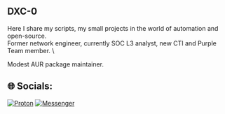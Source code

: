## DXC-0

Here I share my scripts, my small projects in the world of automation and open-source. \
Former network engineer, currently SOC L3 analyst, new CTI and Purple Team member.  \

Modest AUR package maintainer.

## 🌐 Socials:

[![Proton](https://img.shields.io/badge/ProtonMail-8B89CC?style=for-the-badge&logo=protonmail&logoColor=white)](mailto:thecyberarcher@protonmail.ch)
[![Messenger](https://img.shields.io/badge/Messenger-00B2FF?style=for-the-badge&logo=messenger&logoColor=white)](https://www.youtube.com/watch?v=tgTUtfb0Ok8)
